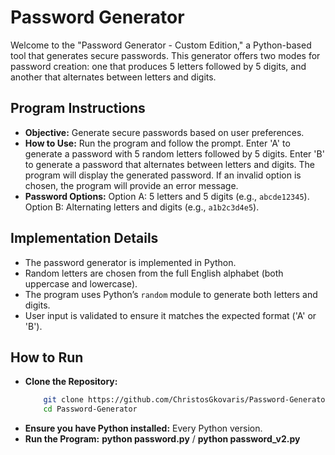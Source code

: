 # Password Generator

Welcome to the "Password Generator - Custom Edition," a Python-based tool that generates secure passwords. This generator offers two modes for password creation: one that produces 5 letters followed by 5 digits, and another that alternates between letters and digits.


## Program Instructions
- **Objective:** Generate secure passwords based on user preferences.
- **How to Use:** Run the program and follow the prompt. Enter 'A' to generate a password with 5 random letters followed by 5 digits.
  Enter 'B' to generate a password that alternates between letters and digits. The program will display the generated password.
  If an invalid option is chosen, the program will provide an error message.
- **Password Options:** Option A: 5 letters and 5 digits (e.g., `abcde12345`). Option B: Alternating letters and digits (e.g., `a1b2c3d4e5`).


## Implementation Details
- The password generator is implemented in Python.
- Random letters are chosen from the full English alphabet (both uppercase and lowercase).
- The program uses Python’s `random` module to generate both letters and digits.
- User input is validated to ensure it matches the expected format ('A' or 'B').


## How to Run
- **Clone the Repository:**
  ``` bash
      git clone https://github.com/ChristosGkovaris/Password-Generator.git
      cd Password-Generator
- **Ensure you have Python installed:** Every Python version.
- **Run the Program:** **python password.py** / **python password_v2.py**
